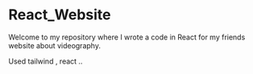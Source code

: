 # React_Website

Welcome to my repository where I wrote a code in React for my friends website about videography.

Used tailwind , react ..
